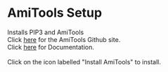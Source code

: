 # AmiTools Setup
Installs PIP3 and AmiTools<br>
Click [here](https://github.com/cnvogelg/amitools/) for the AmiTools Github site.<br>
Click [here](https://amitools.readthedocs.io/en/latest/) for Documentation.<br><br>
Click on the icon labelled "Install AmiTools" to install.
